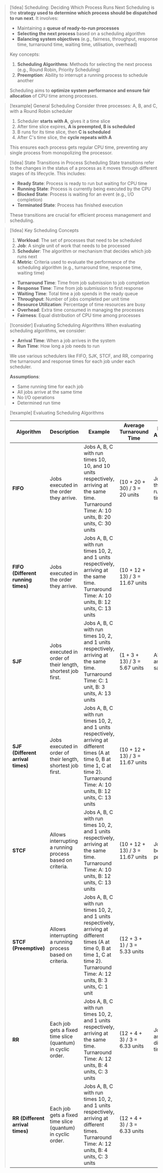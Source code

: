 
> [!idea] Scheduling: Deciding Which Process Runs Next
> Scheduling is the **strategy used to determine which process should be dispatched to run next**. It involves:
> 
> - Maintaining a **queue of ready-to-run processes**
> - **Selecting the next process** based on a scheduling algorithm
> - **Balancing system objectives** (e.g., fairness, throughput, response time, turnaround time, waiting time, utilisation, overhead)
> 
> Key concepts:
> 1. **Scheduling Algorithms**: Methods for selecting the next process (e.g., Round Robin, Priority Scheduling)
> 2. **Preemption**: Ability to interrupt a running process to schedule another
> 
> Scheduling aims to **optimize system performance and ensure fair allocation** of CPU time among processes.

> [!example] General Scheduling
> Consider three processes: A, B, and C, with a Round Robin scheduler
> 
> 1. Scheduler **starts with A**, gives it a time slice
> 2. After time slice expires, **A is preempted, B is scheduled**
> 3. B runs for its time slice, then **C is scheduled**
> 4. After C's time slice, the **cycle repeats with A**
> 
> This ensures each process gets regular CPU time, preventing any single process from monopolizing the processor.

> [!idea] State Transitions in Process Scheduling
> State transitions refer to the changes in the status of a process as it moves through different stages of its lifecycle. This includes:
> 
> - **Ready State**: Process is ready to run but waiting for CPU time
> - **Running State**: Process is currently being executed by the CPU
> - **Blocked State**: Process is waiting for an event (e.g., I/O completion)
> - **Terminated State**: Process has finished execution
> 
> These transitions are crucial for efficient process management and scheduling.

> [!idea] Key Scheduling Concepts
> 
> 1. **Workload**: The set of processes that need to be scheduled
> 2. **Job**: A single unit of work that needs to be processed
> 3. **Scheduler**: The algorithm or mechanism that decides which job runs next
> 4. **Metric**: Criteria used to evaluate the performance of the scheduling algorithm (e.g., turnaround time, response time, waiting time)
>
> - **Turnaround Time**: Time from job submission to job completion
> - **Response Time**: Time from job submission to first response
> - **Waiting Time**: Total time a job spends in the ready queue
> - **Throughput**: Number of jobs completed per unit time
> - **Resource Utilization**: Percentage of time resources are busy
> - **Overhead**: Extra time consumed in managing the processes
> - **Fairness**: Equal distribution of CPU time among processes

> [!consider] Evaluating Scheduling Algorithms
> When evaluating scheduling algorithms, we consider:
> 
> - **Arrival Time**: When a job arrives in the system
> - **Run Time**: How long a job needs to run
> 
> We use various schedulers like FIFO, SJK, STCF, and RR, comparing the turnaround and response times for each job under each scheduler.
> 
> **Assumptions**:
> - Same running time for each job
> - All jobs arrive at the same time
> - No I/O operations
> - Determined run time

> [!example] Evaluating Scheduling Algorithms
>
> | Algorithm       | Description                                                  | Example                                                                                         | Average Turnaround Time                                   | Removed Assumption                              | Resulting Issue                                                      |
> |-----------------|--------------------------------------------------------------|-------------------------------------------------------------------------------------------------|----------------------------------------------------------|-------------------------------------------------|---------------------------------------------------------------------|
> | **FIFO**        | Jobs executed in the order they arrive.                      | Jobs A, B, C with run times 10, 10, and 10 units respectively, arriving at the same time. <br>Turnaround Time: A: 10 units, B: 20 units, C: 30 units                          | (10 + 20 + 30) / 3 = 20 units                             | Jobs have the same running time.                | Convoy Effect – Short jobs wait for long jobs to complete.           |
> | **FIFO (Different running times)** | Jobs executed in the order they arrive.                      | Jobs A, B, C with run times 10, 2, and 1 units respectively, arriving at the same time. <br>Turnaround Time: A: 10 units, B: 12 units, C: 13 units                          | (10 + 12 + 13) / 3 = 11.67 units                             |                                                      |                                                                     |
> | **SJF**         | Jobs executed in order of their length, shortest job first.  | Jobs A, B, C with run times 10, 2, and 1 units respectively, arriving at the same time. <br>Turnaround Time: C: 1 unit, B: 3 units, A: 13 units                             | (1 + 3 + 13) / 3 = 5.67 units                             | All jobs arrive at the same time.               | Smaller jobs arriving after a larger job face delays.                |
> | **SJF (Different arrival times)** | Jobs executed in order of their length, shortest job first.  | Jobs A, B, C with run times 10, 2, and 1 units respectively, arriving at different times (A at time 0, B at time 1, C at time 2). <br>Turnaround Time: A: 10 units, B: 12 units, C: 13 units                             | (10 + 12 + 13) / 3 = 11.67 units                                        |                                                      | Smaller jobs arriving after a larger job face delays.                                                                    |
> | **STCF**        | Allows interrupting a running process based on criteria.     | Jobs A, B, C with run times 10, 2, and 1 units respectively, arriving at the same time. <br>Turnaround Time: A: 10 units, B: 12 units, C: 13 units                          | (10 + 12 + 13) / 3 = 11.67 units                             | Jobs cannot be preempted.                       | Complex to implement and manage.                                    |
> | **STCF (Preemptive)** | Allows interrupting a running process based on criteria.     | Jobs A, B, C with run times 10, 2, and 1 units respectively, arriving at different times (A at time 0, B at time 1, C at time 2). <br>Turnaround Time: A: 12 units, B: 3 units, C: 1 unit                             | (12 + 3 + 1) / 3 = 5.33 units                                        |                                                      |                                                                     |
> | **RR**          | Each job gets a fixed time slice (quantum) in cyclic order.  | Jobs A, B, C with run times 10, 2, and 1 units respectively, arriving at the same time. <br>Turnaround Time: A: 12 units, B: 4 units, C: 3 units                            | (12 + 4 + 3) / 3 = 6.33 units                             | Jobs cannot arrive at different times.          | Overhead from frequent context switches if quantum is too small.    |
> | **RR (Different arrival times)** | Each job gets a fixed time slice (quantum) in cyclic order.  | Jobs A, B, C with run times 10, 2, and 1 units respectively, arriving at different times. <br>Turnaround Time: A: 12 units, B: 4 units, C: 3 units                            | (12 + 4 + 3) / 3 = 6.33 units                                        |                                                      |                                                                     |
